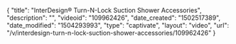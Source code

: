 {
    "title": "InterDesign&reg; Turn-N-Lock Suction Shower Accessories",
    "description": "",
    "videoid": "109962426",
    "date_created": "1502517389",
    "date_modified": "1504293993",
    "type": "captivate",
    "layout": "video",
    "url": "\/v\/interdesign-turn-n-lock-suction-shower-accessories\/109962426"
}